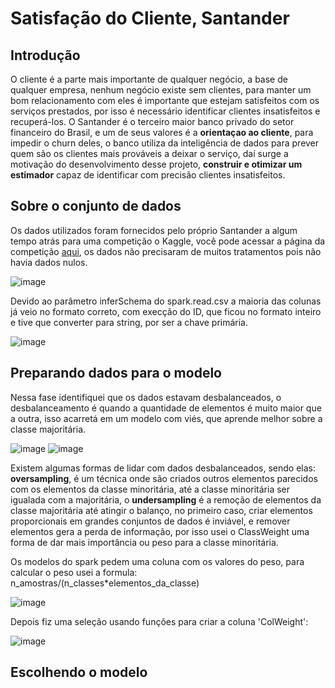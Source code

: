 # Satisfação do Cliente, Santander
## Introdução
O cliente é a parte mais importante de qualquer negócio, a base de qualquer empresa, nenhum negócio existe sem clientes, para manter um bom relacionamento com eles é importante que estejam satisfeitos com os serviços prestados, por isso é necessário identificar clientes insatisfeitos e recuperá-los.
O Santander é o terceiro maior banco privado do setor financeiro do Brasil, e um de seus valores é a **orientaçao ao cliente**, para impedir o churn deles, o banco utiliza da inteligência de dados para prever quem são os clientes mais prováveis a deixar o serviço, daí surge a motivação do desenvolvimento desse projeto, **construir e otimizar um estimador** capaz de identificar com precisão clientes insatisfeitos.
## Sobre o conjunto de dados
Os dados utilizados foram fornecidos pelo próprio Santander a algum tempo atrás para uma competição o Kaggle, você pode acessar a página da competição [aqui](https://www.kaggle.com/competitions/santander-customer-satisfaction/overview), os dados não precisaram de muitos tratamentos pois não havia dados nulos.

![image](https://user-images.githubusercontent.com/115597735/219783250-544db413-d541-4fd4-9a2f-e4069fdd9a36.png)

Devido ao parâmetro inferSchema do spark.read.csv a maioria das colunas já veio no formato correto, com execção do ID, que ficou no formato inteiro e tive que converter para string, por ser a chave primária.

![image](https://user-images.githubusercontent.com/115597735/219783711-a531ed4b-bffb-4bc9-b027-8787bef3b785.png)

## Preparando dados para o modelo
Nessa fase identifiquei que os dados estavam desbalanceados, o desbalanceamento é quando a quantidade de elementos é muito maior que a outra, isso acarretá em um modelo com viés, que aprende melhor sobre a classe majoritária.

![image](https://user-images.githubusercontent.com/115597735/219785342-c35de198-da6a-4452-9898-ee994e51fb0e.png)
![image](https://user-images.githubusercontent.com/115597735/219784238-32a42624-5bc6-4642-b1c3-75cc53286a4e.png)

Existem algumas formas de lidar com dados desbalanceados, sendo elas: **oversampling**, é um técnica onde são criados outros elementos parecidos com os elementos da classe minoritária, até a classe minoritária ser igualada com a majoritária, o **undersampling** é a remoção de elementos da classe majoritária até atingir o balanço, no primeiro caso, criar elementos proporcionais em grandes conjuntos de dados é inviável, e remover elementos gera a perda de informação, por isso usei o ClassWeight uma forma de dar mais importância ou peso para a classe minoritária.

Os modelos do spark pedem uma coluna com os valores do peso, para calcular o peso usei a formula: n_amostras/(n_classes*elementos_da_classe)

![image](https://user-images.githubusercontent.com/115597735/219788642-20f7803b-f4c4-469d-a07b-8bc280ea2b93.png)

Depois fiz uma seleção usando funções para criar a coluna 'ColWeight':

![image](https://user-images.githubusercontent.com/115597735/219788791-02ca5fc4-1c03-42f9-a835-60aa0d094684.png)
## Escolhendo o modelo
